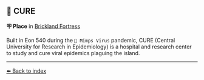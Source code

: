 ## 🏥 CURE

**🪧 Place** in [Brickland Fortress](../refs/brickland_fortress.md)

Built in Eon 540 during the `🦠 Mimps Virus` pandemic, CURE (Central University for Research in Epidemiology) is a hospital and research center to study and cure viral epidemics plaguing the island.


----------
[⬅️ Back to index](/index.md#9670_s)